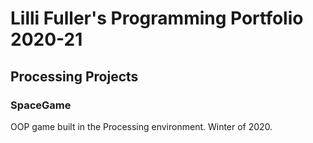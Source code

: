 # Lilli Fuller's Programming Portfolio 2020-21

## Processing Projects

### SpaceGame
OOP game built in the Processing environment. Winter of 2020.

